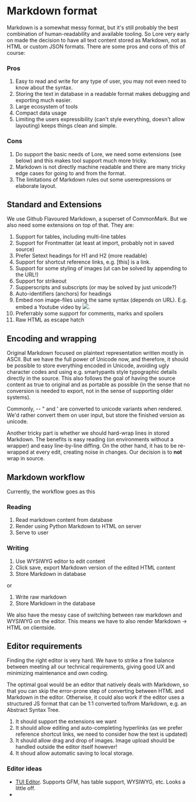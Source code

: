 Markdown format
===============

Markdown is a somewhat messy format, but it's still probably the best combination of human-readability and available tooling. So Lore very early on made the decision to have all text content stored as Markdown, not as HTML or custom JSON formats. There are some pros and cons of this of course:

### Pros
1. Easy to read and write for any type of user, you may not even need to know about the syntax.
2. Storing the text in database in a readable format makes debugging and exporting much easier.
3. Large ecosystem of tools
4. Compact data usage
5. Limiting the users expressibility (can't style everything, doesn't allow layouting) keeps things clean and simple.

### Cons
1. Do support the basic needs of Lore, we need some extensions (see below) and this makes tool support much more tricky.
2. Markdown is not directly machine readable and there are many tricky edge cases for going to and from the format.
3. The limitations of Markdown rules out some userexpressions or elaborate layout.

Standard and Extensions
----------

We use Github Flavoured Markdown, a superset of CommonMark. But we also need some extensions on top of that. They are:

1. Support for tables, including multi-line tables
2. Support for Frontmatter (at least at import, probably not in saved source)
3. Prefer Setext headings for H1 and H2 (more readable)
4. Support for shortcut reference links, e.g. [this] is a link.
5. Support for some styling of images (ut can be solved by appending to the URL!)
6. Support for strikeout
7. Supperscripts and subscripts (or may be solved by just unicode?)
8. Auto-identifiers (anchors) for headings
9. Embed non image-files using the same syntax (depends on URL). E.g. embed a Youtube video by ![](https://youtube.com/w=123).
10. Preferrably some support for comments, marks and spoilers
11. Raw HTML as escape hatch


Encoding and wrapping
----------

Original Markdown focused on plaintext representation written mostly in ASCII. But we have the full power of Unicode now, and therefore, it should be possible to store everything encoded in Unicode, avoiding ugly character codes and using e.g. smartypants style typographic details directly in the source. This also follows the goal of having the source content as true to original and as portable as possible (in the sense that no conversion is needed to export, not in the sense of supporting older systems).

Commonly, -- " and ' are converted to unicode variants when rendered. We'd rather convert them on user input, but store the finished version as unicode.

Another tricky part is whether we should hard-wrap lines in stored Markdown. The benefits is easy reading (on environments without a wrapper) and easy line-by-line diffing. On the other hand, it has to be re-wrapped at every edit, creating noise in changes. Our decision is to **not** wrap in source.

Markdown workflow
----------

Currently, the workflow goes as this

### Reading

1. Read markdown content from database
2. Render using Python Markdown to HTML on server
3. Serve to user

### Writing

1. Use WYSIWYG editor to edit content
2. Click save, export Markdown version of the edited HTML content
3. Store Markdown in database

or

1. Write raw markdown
2. Store Markdown in the database

We also have the messy case of switching between raw markdown and WYSIWYG on the editor. This means we have to also render Markdown -> HTML on clientside.

Editor requirements
----------

Finding the right editor is very hard. We have to strike a fine balance between meeting all our technical requirements, giving good UX and minimizing maintenance and own coding.

The optimal goal would be an editor that natively deals with Markdown, so that you can skip the error-prone step of converting between HTML and Markdown in the editor. Otherwise, it could also work if the editor uses a structured JS format that can be 1:1 converted to/from Markdown, e.g. an Abstract Syntax Tree.

1. It should support the extensions we want
2. It should allow editing and auto-completing hyperlinks (as we prefer reference shortcut links, we need to consider how the text is updated)
3. It should allow drag and drop of images. Image upload should be handled outside the editor itself however!
4. It shoud allow automatic saving to local storage.

### Editor ideas

- [TUI Editor](https://nhn.github.io/tui.editor). Supports GFM, has table support, WYSIWYG, etc. Looks a little off.
- 